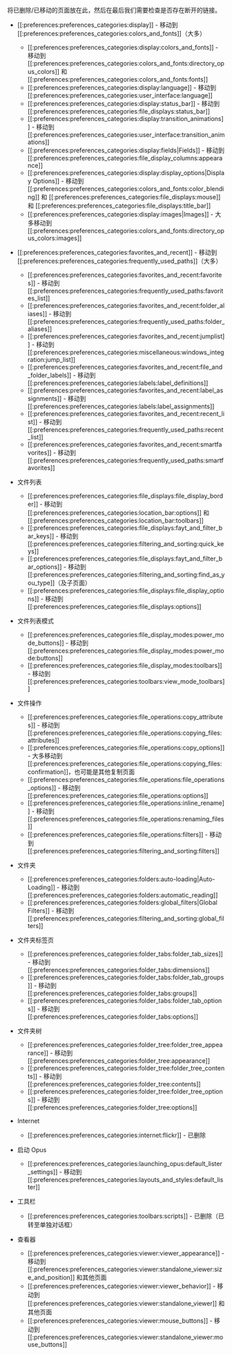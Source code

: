 将已删除/已移动的页面放在此，然后在最后我们需要检查是否存在断开的链接。

  * [[:preferences:preferences_categories:display]] - 移动到 [[:preferences:preferences_categories:colors_and_fonts]]（大多）
    * [[:preferences:preferences_categories:display:colors_and_fonts]] - 移动到 [[:preferences:preferences_categories:colors_and_fonts:directory_opus_colors]] 和 [[:preferences:preferences_categories:colors_and_fonts:fonts]]
    * [[:preferences:preferences_categories:display:language]] - 移动到 [[:preferences:preferences_categories:user_interface:language]]
    * [[:preferences:preferences_categories:display:status_bar]] - 移动到 [[:preferences:preferences_categories:file_displays:status_bar]]
    * [[:preferences:preferences_categories:display:transition_animations]] - 移动到 [[:preferences:preferences_categories:user_interface:transition_animations]]
    * [[:preferences:preferences_categories:display:fields|Fields]] - 移动到 [[:preferences:preferences_categories:file_display_columns:appearance]]
    * [[:preferences:preferences_categories:display:display_options|Display Options]] - 移动到 [[:preferences:preferences_categories:colors_and_fonts:color_blending]] 和 [[:preferences:preferences_categories:file_displays:mouse]] 和 [[:preferences:preferences_categories:file_displays:title_bar]]
    * [[:preferences:preferences_categories:display:images|Images]] - 大多移动到 [[:preferences:preferences_categories:colors_and_fonts:directory_opus_colors:images]]

  * [[:preferences:preferences_categories:favorites_and_recent]] - 移动到 [[:preferences:preferences_categories:frequently_used_paths]]（大多）
    * [[:preferences:preferences_categories:favorites_and_recent:favorites]] - 移动到 [[:preferences:preferences_categories:frequently_used_paths:favorites_list]]
    * [[:preferences:preferences_categories:favorites_and_recent:folder_aliases]] - 移动到 [[:preferences:preferences_categories:frequently_used_paths:folder_aliases]]
    * [[:preferences:preferences_categories:favorites_and_recent:jumplist]] - 移动到 [[:preferences:preferences_categories:miscellaneous:windows_integration:jump_list]]
    * [[:preferences:preferences_categories:favorites_and_recent:file_and_folder_labels]] - 移动到 [[:preferences:preferences_categories:labels:label_definitions]]
    * [[:preferences:preferences_categories:favorites_and_recent:label_assignments]] - 移动到 [[:preferences:preferences_categories:labels:label_assignments]]
    * [[:preferences:preferences_categories:favorites_and_recent:recent_list]] - 移动到 [[:preferences:preferences_categories:frequently_used_paths:recent_list]]
    * [[:preferences:preferences_categories:favorites_and_recent:smartfavorites]] - 移动到 [[:preferences:preferences_categories:frequently_used_paths:smartfavorites]]

  * 文件列表
    * [[:preferences:preferences_categories:file_displays:file_display_border]] - 移动到 [[:preferences:preferences_categories:location_bar:options]] 和 [[:preferences:preferences_categories:location_bar:toolbars]]
    * [[:preferences:preferences_categories:file_displays:fayt_and_filter_bar_keys]] - 移动到 [[:preferences:preferences_categories:filtering_and_sorting:quick_keys]]
    * [[:preferences:preferences_categories:file_displays:fayt_and_filter_bar_options]] - 移动到 [[:preferences:preferences_categories:filtering_and_sorting:find_as_you_type]]（及子页面）
    * [[:preferences:preferences_categories:file_displays:file_display_options]] - 移动到 [[:preferences:preferences_categories:file_displays:options]]

  * 文件列表模式
    * [[:preferences:preferences_categories:file_display_modes:power_mode_buttons]] - 移动到 [[:preferences:preferences_categories:file_display_modes:power_mode:buttons]]
    * [[:preferences:preferences_categories:file_display_modes:toolbars]] - 移动到 [[:preferences:preferences_categories:toolbars:view_mode_toolbars]]

  * 文件操作
    * [[:preferences:preferences_categories:file_operations:copy_attributes]] - 移动到 [[:preferences:preferences_categories:file_operations:copying_files:attributes]]
    * [[:preferences:preferences_categories:file_operations:copy_options]] - 大多移动到 [[:preferences:preferences_categories:file_operations:copying_files:confirmation]]，也可能是其他复制页面
    * [[:preferences:preferences_categories:file_operations:file_operations_options]] - 移动到 [[:preferences:preferences_categories:file_operations:options]]
    * [[:preferences:preferences_categories:file_operations:inline_rename]] - 移动到 [[:preferences:preferences_categories:file_operations:renaming_files]]
    * [[:preferences:preferences_categories:file_operations:filters]] - 移动到 [[:preferences:preferences_categories:filtering_and_sorting:filters]]

  * 文件夹
    * [[:preferences:preferences_categories:folders:auto-loading|Auto-Loading]] - 移动到 [[:preferences:preferences_categories:folders:automatic_reading]]
    * [[:preferences:preferences_categories:folders:global_filters|Global Filters]] - 移动到 [[:preferences:preferences_categories:filtering_and_sorting:global_filters]]

  * 文件夹标签页
    * [[:preferences:preferences_categories:folder_tabs:folder_tab_sizes]] - 移动到 [[:preferences:preferences_categories:folder_tabs:dimensions]]
    * [[:preferences:preferences_categories:folder_tabs:folder_tab_groups]] - 移动到 [[:preferences:preferences_categories:folder_tabs:groups]]
    * [[:preferences:preferences_categories:folder_tabs:folder_tab_options]] - 移动到 [[:preferences:preferences_categories:folder_tabs:options]]

  * 文件夹树
    * [[:preferences:preferences_categories:folder_tree:folder_tree_appearance]] - 移动到 [[:preferences:preferences_categories:folder_tree:appearance]]
    * [[:preferences:preferences_categories:folder_tree:folder_tree_contents]] - 移动到 [[:preferences:preferences_categories:folder_tree:contents]]
    * [[:preferences:preferences_categories:folder_tree:folder_tree_options]] - 移动到 [[:preferences:preferences_categories:folder_tree:options]]

  * Internet
    * [[:preferences:preferences_categories:internet:flickr]] - 已删除

  * 启动 Opus
    * [[:preferences:preferences_categories:launching_opus:default_lister_settings]] - 移动到 [[:preferences:preferences_categories:layouts_and_styles:default_lister]]

  * 工具栏
    * [[:preferences:preferences_categories:toolbars:scripts]] - 已删除（已转至单独对话框）

  * 查看器
    * [[:preferences:preferences_categories:viewer:viewer_appearance]] - 移动到 [[:preferences:preferences_categories:viewer:standalone_viewer:size_and_position]] 和其他页面
    * [[:preferences:preferences_categories:viewer:viewer_behavior]] - 移动到 [[:preferences:preferences_categories:viewer:standalone_viewer]] 和其他页面
    * [[:preferences:preferences_categories:viewer:mouse_buttons]] - 移动到 [[:preferences:preferences_categories:viewer:standalone_viewer:mouse_buttons]]